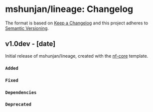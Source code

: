 # mshunjan/lineage: Changelog

The format is based on [Keep a Changelog](https://keepachangelog.com/en/1.0.0/)
and this project adheres to [Semantic Versioning](https://semver.org/spec/v2.0.0.html).

## v1.0dev - [date]

Initial release of mshunjan/lineage, created with the [nf-core](https://nf-co.re/) template.

### `Added`

### `Fixed`

### `Dependencies`

### `Deprecated`
